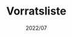 ---
title: "Vorratsliste"
description: "Never forget those groceries in the cupboard again."
image: ""
link: "https://play.google.com/store/apps/details?id=de.koenidv.expiries"
tags: ["Android Native"]
date: "2022/07"
category: "tools"
---